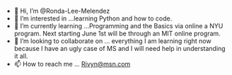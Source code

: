 - 👋 Hi, I’m @Ronda-Lee-Melendez
- 👀 I’m interested in ...learning Python and how to code.
- 🌱 I’m currently learning ...Programming and the Basics via online a NYU program.  Next starting June 1st will be through an MIT online program.
- 💞️ I’m looking to collaborate on ... everything I am learning right now because I have an ugly case of MS and I will need help in understanding it all.
- 📫 How to reach me ... Rivyn@msn.com

<!---
Ronda-Lee-Melendez/Ronda-Lee-Melendez is a ✨ special ✨ repository because its `README.md` (this file) appears on your GitHub profile.
You can click the Preview link to take a look at your changes.
--->
